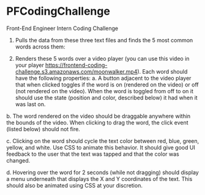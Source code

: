 # PFCodingChallenge
Front-End Engineer Intern Coding Challenge

1. Pulls the data from these three text files and finds the 5 most common words across them:

2. Renders these 5 words over a video player (you can use this video in your player
https://frontend-coding-challenge.s3.amazonaws.com/moonwalker.mp4). Each word should
have the following properties:
a. A button adjacent to the video player that when clicked toggles if the word is on
(rendered on the video) or off (not rendered on the video). When the word is toggled
from off to on it should use the state (position and color, described below) it had when
it was last on.

b. The word rendered on the video should be draggable anywhere within the bounds of
the video. When clicking to drag the word, the click event (listed below) should not fire.

c. Clicking on the word should cycle the text color between red, blue, green, yellow, and
white. Use CSS to animate this behavior. It should give good UI feedback to the user that
the text was tapped and that the color was changed.

d. Hovering over the word for 2 seconds (while not dragging) should display a menu
underneath that displays the X and Y coordinates of the text. This should also be
animated using CSS at your discretion.

